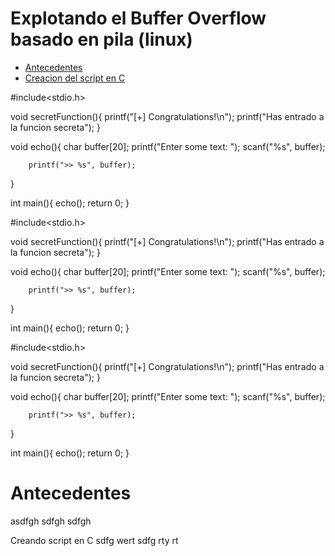 # Explotando el Buffer Overflow basado en pila (linux)

- [Antecedentes](#Antecedente)
- [Creacion del script en C](#creando-script-en-c)

#include<stdio.h>

void secretFunction(){
        printf("[+] Congratulations!\n");
        printf("Has entrado a la funcion secreta");
}

void echo(){
        char buffer[20];
        printf("Enter some text: ");
        scanf("%s", buffer);

        printf(">> %s", buffer);
}

int main(){
        echo();
        return 0;
}



#include<stdio.h>

void secretFunction(){
        printf("[+] Congratulations!\n");
        printf("Has entrado a la funcion secreta");
}

void echo(){
        char buffer[20];
        printf("Enter some text: ");
        scanf("%s", buffer);

        printf(">> %s", buffer);
}

int main(){
        echo();
        return 0;
}


#include<stdio.h>

void secretFunction(){
        printf("[+] Congratulations!\n");
        printf("Has entrado a la funcion secreta");
}

void echo(){
        char buffer[20];
        printf("Enter some text: ");
        scanf("%s", buffer);

        printf(">> %s", buffer);
}

int main(){
        echo();
        return 0;
}





Antecedentes
==========================
asdfgh
sdfgh
sdfgh

Creando script en C
sdfg
wert
sdfg
rty
rt
